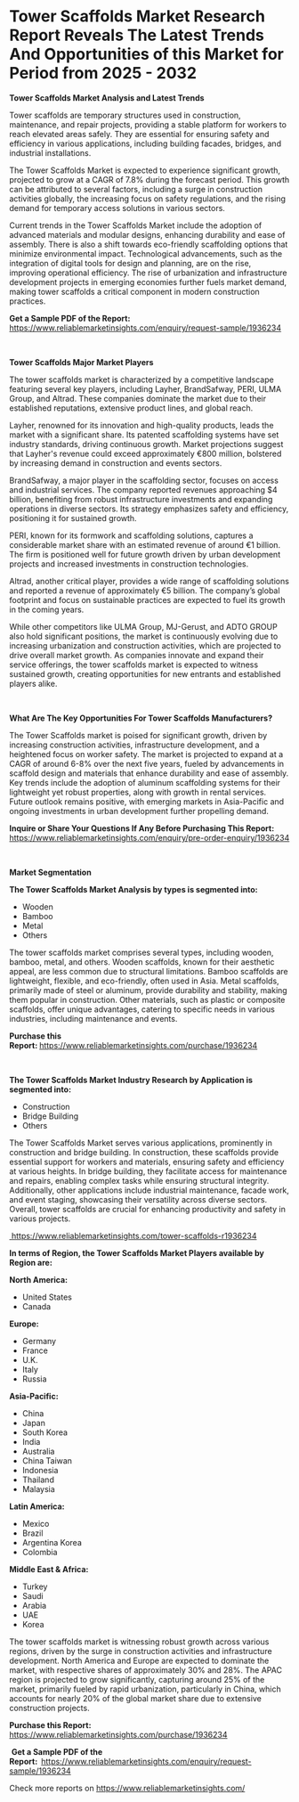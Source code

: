 <p><h1>Tower Scaffolds Market Research Report Reveals The Latest Trends And Opportunities of this Market for Period from 2025 - 2032</h1></p><p><strong>Tower Scaffolds Market Analysis and Latest Trends</strong></p>
<p><p>Tower scaffolds are temporary structures used in construction, maintenance, and repair projects, providing a stable platform for workers to reach elevated areas safely. They are essential for ensuring safety and efficiency in various applications, including building facades, bridges, and industrial installations.</p><p>The Tower Scaffolds Market is expected to experience significant growth, projected to grow at a CAGR of 7.8% during the forecast period. This growth can be attributed to several factors, including a surge in construction activities globally, the increasing focus on safety regulations, and the rising demand for temporary access solutions in various sectors.</p><p>Current trends in the Tower Scaffolds Market include the adoption of advanced materials and modular designs, enhancing durability and ease of assembly. There is also a shift towards eco-friendly scaffolding options that minimize environmental impact. Technological advancements, such as the integration of digital tools for design and planning, are on the rise, improving operational efficiency. The rise of urbanization and infrastructure development projects in emerging economies further fuels market demand, making tower scaffolds a critical component in modern construction practices.</p></p>
<p><strong>Get a Sample PDF of the Report:&nbsp;</strong> <a href="https://www.reliablemarketinsights.com/enquiry/request-sample/1936234?utm_campaign=2888&utm_medium=2&utm_source=Github&utm_content=ia&utm_term=10042025&utm_id=tower-scaffolds">https://www.reliablemarketinsights.com/enquiry/request-sample/1936234</a></p>
<p>&nbsp;</p>
<p><strong>Tower Scaffolds Major Market Players</strong></p>
<p><p>The tower scaffolds market is characterized by a competitive landscape featuring several key players, including Layher, BrandSafway, PERI, ULMA Group, and Altrad. These companies dominate the market due to their established reputations, extensive product lines, and global reach.</p><p>Layher, renowned for its innovation and high-quality products, leads the market with a significant share. Its patented scaffolding systems have set industry standards, driving continuous growth. Market projections suggest that Layher's revenue could exceed approximately €800 million, bolstered by increasing demand in construction and events sectors.</p><p>BrandSafway, a major player in the scaffolding sector, focuses on access and industrial services. The company reported revenues approaching $4 billion, benefiting from robust infrastructure investments and expanding operations in diverse sectors. Its strategy emphasizes safety and efficiency, positioning it for sustained growth.</p><p>PERI, known for its formwork and scaffolding solutions, captures a considerable market share with an estimated revenue of around €1 billion. The firm is positioned well for future growth driven by urban development projects and increased investments in construction technologies.</p><p>Altrad, another critical player, provides a wide range of scaffolding solutions and reported a revenue of approximately €5 billion. The company’s global footprint and focus on sustainable practices are expected to fuel its growth in the coming years.</p><p>While other competitors like ULMA Group, MJ-Gerust, and ADTO GROUP also hold significant positions, the market is continuously evolving due to increasing urbanization and construction activities, which are projected to drive overall market growth. As companies innovate and expand their service offerings, the tower scaffolds market is expected to witness sustained growth, creating opportunities for new entrants and established players alike.</p></p>
<p>&nbsp;</p>
<p><strong>What Are The Key Opportunities For Tower Scaffolds Manufacturers?</strong></p>
<p><p>The Tower Scaffolds market is poised for significant growth, driven by increasing construction activities, infrastructure development, and a heightened focus on worker safety. The market is projected to expand at a CAGR of around 6-8% over the next five years, fueled by advancements in scaffold design and materials that enhance durability and ease of assembly. Key trends include the adoption of aluminum scaffolding systems for their lightweight yet robust properties, along with growth in rental services. Future outlook remains positive, with emerging markets in Asia-Pacific and ongoing investments in urban development further propelling demand.</p></p>
<p><strong>Inquire or Share Your Questions If Any Before Purchasing This Report:</strong> <a href="https://www.reliablemarketinsights.com/enquiry/pre-order-enquiry/1936234?utm_campaign=2888&utm_medium=2&utm_source=Github&utm_content=ia&utm_term=10042025&utm_id=tower-scaffolds">https://www.reliablemarketinsights.com/enquiry/pre-order-enquiry/1936234</a></p>
<p>&nbsp;</p>
<p><strong>Market Segmentation</strong></p>
<p><strong>The Tower Scaffolds Market Analysis by types is segmented into:</strong></p>
<p><ul><li>Wooden</li><li>Bamboo</li><li>Metal</li><li>Others</li></ul></p>
<p><p>The tower scaffolds market comprises several types, including wooden, bamboo, metal, and others. Wooden scaffolds, known for their aesthetic appeal, are less common due to structural limitations. Bamboo scaffolds are lightweight, flexible, and eco-friendly, often used in Asia. Metal scaffolds, primarily made of steel or aluminum, provide durability and stability, making them popular in construction. Other materials, such as plastic or composite scaffolds, offer unique advantages, catering to specific needs in various industries, including maintenance and events.</p></p>
<p><strong>Purchase this Report:&nbsp;</strong><a href="https://www.reliablemarketinsights.com/purchase/1936234?utm_campaign=2888&utm_medium=2&utm_source=Github&utm_content=ia&utm_term=10042025&utm_id=tower-scaffolds">https://www.reliablemarketinsights.com/purchase/1936234</a></p>
<p>&nbsp;</p>
<p><strong>The Tower Scaffolds Market Industry Research by Application is segmented into:</strong></p>
<p><ul><li>Construction</li><li>Bridge Building</li><li>Others</li></ul></p>
<p><p>The Tower Scaffolds Market serves various applications, prominently in construction and bridge building. In construction, these scaffolds provide essential support for workers and materials, ensuring safety and efficiency at various heights. In bridge building, they facilitate access for maintenance and repairs, enabling complex tasks while ensuring structural integrity. Additionally, other applications include industrial maintenance, facade work, and event staging, showcasing their versatility across diverse sectors. Overall, tower scaffolds are crucial for enhancing productivity and safety in various projects.</p></p>
<p><a href="https://www.reliablemarketinsights.com/tower-scaffolds-r1936234?utm_campaign=2888&utm_medium=2&utm_source=Github&utm_content=ia&utm_term=10042025&utm_id=tower-scaffolds">&nbsp;https://www.reliablemarketinsights.com/tower-scaffolds-r1936234</a></p>
<p><strong>In terms of Region, the Tower Scaffolds Market Players available by Region are:</strong></p>
<p>
    <p> <strong> North America: </strong>
        <ul>
            <li>United States</li>
            <li>Canada</li>
        </ul>
        </p> 
    <p> <strong> Europe: </strong>
        <ul>
            <li>Germany</li>
            <li>France</li>
            <li>U.K.</li>
            <li>Italy</li>
            <li>Russia</li>
        </ul>
        </p> 
    <p> <strong> Asia-Pacific: </strong>
        <ul>
            <li>China</li>
            <li>Japan</li>
            <li>South Korea</li>
            <li>India</li>
            <li>Australia</li>
            <li>China Taiwan</li>
            <li>Indonesia</li>
            <li>Thailand</li>
            <li>Malaysia</li>
        </ul>
        </p> 
    <p> <strong> Latin America: </strong>
        <ul>
            <li>Mexico</li>
            <li>Brazil</li>
            <li>Argentina Korea</li>
            <li>Colombia</li>
        </ul>
        </p> 
    <p> <strong> Middle East & Africa: </strong>
        <ul>
            <li>Turkey</li>
            <li>Saudi</li>
            <li>Arabia</li>
            <li>UAE</li>
            <li>Korea</li>
        </ul>
    </p>
    </p>
<p><p>The tower scaffolds market is witnessing robust growth across various regions, driven by the surge in construction activities and infrastructure development. North America and Europe are expected to dominate the market, with respective shares of approximately 30% and 28%. The APAC region is projected to grow significantly, capturing around 25% of the market, primarily fueled by rapid urbanization, particularly in China, which accounts for nearly 20% of the global market share due to extensive construction projects.</p></p>
<p><strong>Purchase this Report: </strong><a href="https://www.reliablemarketinsights.com/purchase/1936234?utm_campaign=2888&utm_medium=2&utm_source=Github&utm_content=ia&utm_term=10042025&utm_id=tower-scaffolds">https://www.reliablemarketinsights.com/purchase/1936234</a></p>
<p>&nbsp;<strong>Get a Sample PDF of the Report:&nbsp;&nbsp;</strong><a href="https://www.reliablemarketinsights.com/enquiry/request-sample/1936234?utm_campaign=2888&utm_medium=2&utm_source=Github&utm_content=ia&utm_term=10042025&utm_id=tower-scaffolds">https://www.reliablemarketinsights.com/enquiry/request-sample/1936234</a></p>
<p><strong></strong></p>
<p>Check more reports on <a href="https://www.reliablemarketinsights.com/?utm_campaign=2888&utm_medium=2&utm_source=Github&utm_content=ia&utm_term=10042025&utm_id=tower-scaffolds">https://www.reliablemarketinsights.com/</a></p>